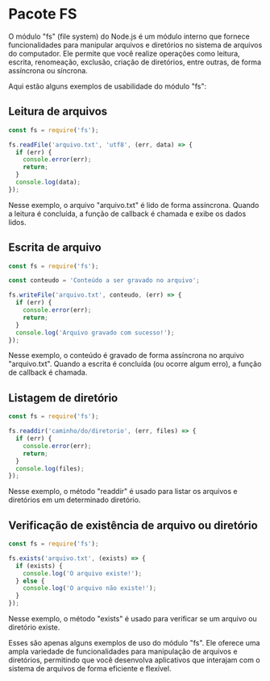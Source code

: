 # Pacote FS
O módulo "fs" (file system) do Node.js é um módulo interno que fornece funcionalidades para manipular arquivos e diretórios no sistema de arquivos do computador. Ele permite que você realize operações como leitura, escrita, renomeação, exclusão, criação de diretórios, entre outras, de forma assíncrona ou síncrona.

Aqui estão alguns exemplos de usabilidade do módulo "fs":

## Leitura de arquivos

```javascript
const fs = require('fs');

fs.readFile('arquivo.txt', 'utf8', (err, data) => {
  if (err) {
    console.error(err);
    return;
  }
  console.log(data);
});
```

Nesse exemplo, o arquivo "arquivo.txt" é lido de forma assíncrona. Quando a leitura é concluída, a função de callback é chamada e exibe os dados lidos.

## Escrita de arquivo

```javascript
const fs = require('fs');

const conteudo = 'Conteúdo a ser gravado no arquivo';

fs.writeFile('arquivo.txt', conteudo, (err) => {
  if (err) {
    console.error(err);
    return;
  }
  console.log('Arquivo gravado com sucesso!');
});
```

Nesse exemplo, o conteúdo é gravado de forma assíncrona no arquivo "arquivo.txt". Quando a escrita é concluída (ou ocorre algum erro), a função de callback é chamada.

## Listagem de diretório

```javascript
const fs = require('fs');

fs.readdir('caminho/do/diretorio', (err, files) => {
  if (err) {
    console.error(err);
    return;
  }
  console.log(files);
});
```

Nesse exemplo, o método "readdir" é usado para listar os arquivos e diretórios em um determinado diretório.

## Verificação de existência de arquivo ou diretório

```javascript
const fs = require('fs');

fs.exists('arquivo.txt', (exists) => {
  if (exists) {
    console.log('O arquivo existe!');
  } else {
    console.log('O arquivo não existe!');
  }
});
```

Nesse exemplo, o método "exists" é usado para verificar se um arquivo ou diretório existe.

Esses são apenas alguns exemplos de uso do módulo "fs". Ele oferece uma ampla variedade de funcionalidades para manipulação de arquivos e diretórios, permitindo que você desenvolva aplicativos que interajam com o sistema de arquivos de forma eficiente e flexível.

